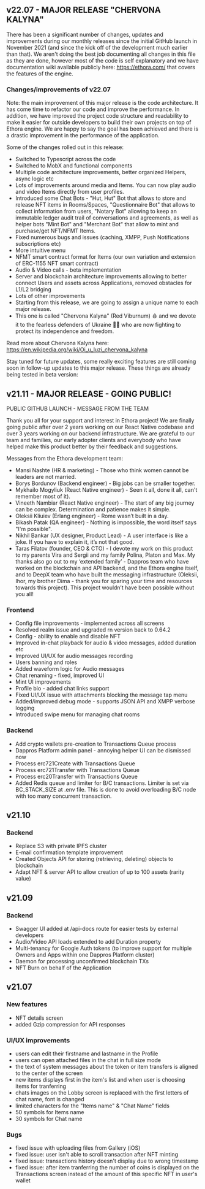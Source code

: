 ## v22.07 - MAJOR RELEASE "CHERVONA KALYNA" 

There has been a significant number of changes, updates and improvements during our monthly releases since the initial GitHub launch in November 2021 (and since the kick off of the development much earlier than that). We aren't doing the best job documenting all changes in this file as they are done, however most of the code is self explanatory and we have documentation wiki available publicly here: https://ethora.com/ that covers the features of the engine.

### Changes/improvements of v22.07
Note: the main improvement of this major release is the code architecture.
It has come time to refactor our code and improve the performance.
In addition, we have improved the project code structure and readability to make it easier for outside developers to build their own projects on top of Ethora engine.
We are happy to say the goal has been achieved and there is a drastic improvement in the performance of the application.

Some of the changes rolled out in this release:
* Switched to Typescript across the code
* Switched to MobX and functional components
* Multiple code architecture improvements, better organized Helpers, async logic etc
* Lots of improvements around media and Items. You can now play audio and video Items directly from user profiles.
* Introduced some Chat Bots - "Hut, Hut" Bot that allows to store and release NFT items in Rooms/Spaces, "Questionnaire Bot" that allows to collect information from users, "Notary Bot" allowing to keep an immutable ledger audit trail of conversations and agreements, as well as helper bots "Mint Bot" and "Merchant Bot" that allow to mint and purchase/get NFT/NFMT Items. 
* Fixed numerous bugs and issues (caching, XMPP, Push Notifications subscriptions etc)
* More intuitive menu
* NFMT smart contract format for Items (our own variation and extension of ERC-1155 NFT smart contract)
* Audio & Video calls - beta implementation
* Server and blockchain architecture improvements allowing to better connect Users and assets across Applications, removed obstacles for L1/L2 bridging
* Lots of other improvements
* Starting from this release, we are going to assign a unique name to each major release.
* This one is called "Chervona Kalyna" (Red Viburnum) 🩸 and we devote it to the fearless defenders of Ukraine 💛💙 who are now fighting to protect its independence and freedom.

Read more about Chervona Kalyna here: https://en.wikipedia.org/wiki/Oi_u_luzi_chervona_kalyna

Stay tuned for future updates, some really exciting features are still coming soon in follow-up updates to this major release.
These things are already being tested in beta version:


## v21.11 - MAJOR RELEASE - GOING PUBLIC!

PUBLIC GITHUB LAUNCH - MESSAGE FROM THE TEAM

Thank you all for your support and interest in Ethora project! We are finally going public after over 2 years working on our React Native codebase and over 3 years working on our backend infrastructure. We are grateful to our team and families, our early adopter clients and everybody who have helped make this product better by their feedback and suggestions.

Messages from the Ethora development team:

* Mansi Nashte (HR & marketing) - Those who think women cannot be leaders are not married.
* Borys Bordunov (Backend engineer) - Big jobs can be smaller together.
* Mykhailo Mogyliuk (React Native engineer) - Seen it all, done it all, can't remember most of it).
* Vineeth Nambiar (React Native engineer) - The start of any big journey can be complex. Determination and patience makes it simple.
* Oleksii Kliuiev (Erlang engineer) - Rome wasn’t built in a day.
* Bikash Patak (QA engineer) - Nothing is impossible, the word itself says "I'm possible".
* Nikhil Bankar (UX designer, Product Lead) - A user interface is like a joke. If you have to explain it, it’s not that good.
* Taras Filatov (founder, CEO & CTO) - I devote my work on this product to my parents Vira and Sergii and my family Polina, Platon and Max. My thanks also go out to my ‘extended family’ - Dappros team who have worked on the blockchain and API backend, and the Ethora engine itself, and to DeepX team who have built the messaging infrastructure (Oleksii, Ihor, my brother Dima - thank you for sparing your time and resources towards this project). This project wouldn’t have been possible without you all!

### Frontend
* Config file improvements - implemented across all screens
* Resolved realm issue and upgraded rn version back to 0.64.2
* Config - ability to enable and disable NFT
* Improved in-chat playback for audio & video messages, added duration etc
* Improved UI/UX for audio messages recording
* Users banning and roles 
* Added waveform logic for Audio messages
* Chat renaming - fixed, improved UI
* Mint UI improvements
* Profile bio - added chat links support
* Fixed UI/UX issue with attachments blocking the message tap menu
* Added/improved debug mode - supports JSON API and XMPP verbose logging
* Introduced swipe menu for managing chat rooms

### Backend
* Add crypto wallets pre-creation to Transactions Queue process
* Dappros Platform admin panel - annoying helper UI can be dismissed now 
* Process erc721Create with Transactions Queue
* Process erc721Transfer with Transactions Queue
* Process erc20Transfer with Transactions Queue
* Added Redis queue and limiter for B/C transactions. Limiter is set via BC_STACK_SIZE at .env file. This is done to avoid overloading B/C node with too many concurrent transaction. 

## v21.10

### Backend
* Replace S3 with private IPFS cluster
* E-mail confirmation template improvement
* Created Objects API for storing (retrieving, deleting) objects to blockchain
* Adapt NFT & server API to allow creation of up to 100 assets (rarity value)


## v21.09

### Backend
* Swagger UI added at /api-docs route for easier tests by external developers
* Audio/Video API loads extended to add Duration property
* Multi-tenancy for Google Auth tokens (to improve support for multiple Owners and Apps within one Dappros Platform cluster)
* Daemon for processing unconfirmed blockchain TXs
* NFT Burn on behalf of the Application

## v21.07

### New features
* NFT details screen
* added Gzip compression for API responses

### UI/UX improvements
* users can edit their firstname and lastname in the Profile
* users can open attached files in the chat in full size mode
* the text of system messages about the token or item transfers is aligned to the center of the screen
* new items displays first in the item's list and when user is choosing items for tranferring
* chats images on the Lobby screen is replaced with the first letters of chat name, font is changed 
* limited characters for the "Items name" & "Chat Name" fields
* 50 symbols for Items name
* 30 symbols for Chat name

### Bugs
* fixed issue with uploading files from Gallery (iOS)
* fixed issue: user isn't able to scroll transaction after NFT minting
* fixed issue: transactions history doesn't display due to wrong timestamp
* fixed issue: after item tranferring the number of coins is displayed on the Transactions screen instead of the amount of this specific NFT in user's wallet
